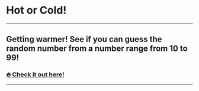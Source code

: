 # Hot or Cold!
---

## Getting warmer! See if you can guess the random number from a number range from 10 to 99!

### <a href="https://hot-or-cold-app.netlify.app/" target="_blank">🔥 Check it out here!</a>

---
